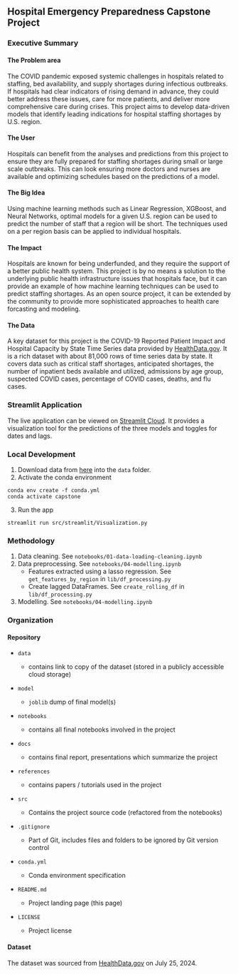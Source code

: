 ## Hospital Emergency Preparedness Capstone Project

### Executive Summary

#### The Problem area
The COVID pandemic exposed systemic challenges in hospitals related to staffing, bed availability, and supply shortages during infectious outbreaks. If hospitals had clear indicators of rising demand in advance, they could better address these issues, care for more patients, and deliver more comprehensive care during crises. This project aims to develop data-driven models that identify leading indications for hospital staffing shortages by U.S. region.

#### The User
Hospitals can benefit from the analyses and predictions from this project to ensure they are fully prepared for staffing shortages during small or large scale outbreaks. This can look ensuring more doctors and nurses are available and optimizing schedules based on the predictions of a model.

#### The Big Idea
Using machine learning methods such as Linear Regression, XGBoost, and Neural Networks, optimal models for a given U.S. region can be used to predict the number of staff that a region will be short. The techniques used on a per region basis can be applied to individual hospitals.

#### The Impact
Hospitals are known for being underfunded, and they require the support of a better public health system. This project is by no means a solution to the underlying public health infrastructure issues that hospitals face, but it can provide an example of how machine learning techniques can be used to predict staffing shortages. As an open source project, it can be extended by the community to provide more sophisticated approaches to health care forcasting and modeling.

#### The Data
A key dataset for this project is the COVID-19 Reported Patient Impact and Hospital Capacity by State Time Series data provided by [HealthData.gov](https://healthdata.gov/Hospital/COVID-19-Reported-Patient-Impact-and-Hospital-Capa/g62h-syeh/about_data). It is a rich dataset with about 81,000 rows of time series data by state. It covers data such as critical staff shortages, anticipated shortages, the number of inpatient beds available and utilized, admissions by age group, suspected COVID cases, percentage of COVID cases, deaths, and flu cases.

### Streamlit Application
The live application can be viewed on [Streamlit Cloud](https://evmiguel-hospital-shortage.streamlit.app/). It provides a visualization tool for the predictions of the three models and toggles for dates and lags.

### Local Development

1. Download data from [here](https://drive.google.com/drive/folders/1eWaBiZ5lzmiiJq-Ggaufb2A4R1Mz0RC0?usp=drive_link) into the `data` folder.
2. Activate the conda environment
```
conda env create -f conda.yml
conda activate capstone
```
3. Run the app
```
streamlit run src/streamlit/Visualization.py
```


### Methodology

1. Data cleaning. See `notebooks/01-data-loading-cleaning.ipynb`
2. Data preprocessing. See `notebooks/04-modelling.ipynb`
    - Features extracted using a lasso regression. See `get_features_by_region` in `lib/df_processing.py`
    - Create lagged DataFrames. See `create_rolling_df` in `lib/df_processing.py`
3. Modelling. See `notebooks/04-modelling.ipynb`


### Organization

#### Repository 

* `data` 
    - contains link to copy of the dataset (stored in a publicly accessible cloud storage)

* `model`
    - `joblib` dump of final model(s)

* `notebooks`
    - contains all final notebooks involved in the project

* `docs`
    - contains final report, presentations which summarize the project

* `references`
    - contains papers / tutorials used in the project

* `src`
    - Contains the project source code (refactored from the notebooks)

* `.gitignore`
    - Part of Git, includes files and folders to be ignored by Git version control

* `conda.yml`
    - Conda environment specification

* `README.md`
    - Project landing page (this page)

* `LICENSE`
    - Project license

#### Dataset

The dataset was sourced from [HealthData.gov](https://healthdata.gov/Hospital/COVID-19-Reported-Patient-Impact-and-Hospital-Capa/g62h-syeh/about_data) on July 25, 2024.

